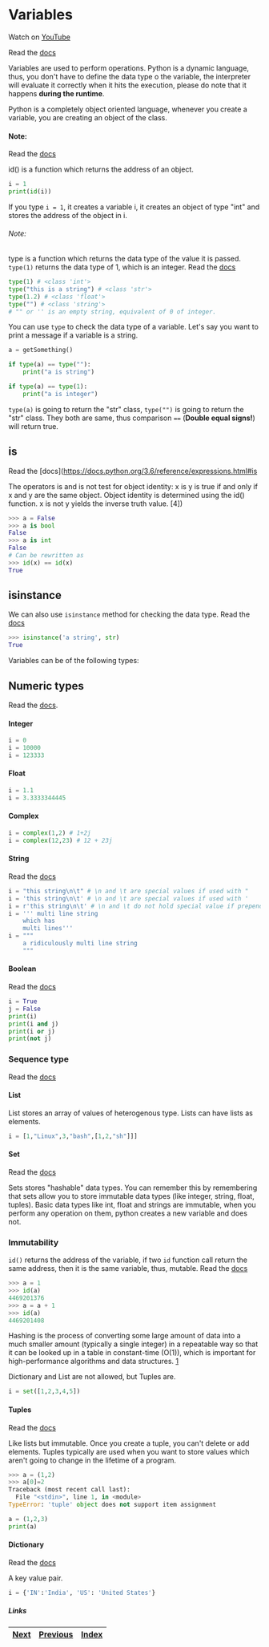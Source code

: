 # Variables

Watch on [YouTube](https://www.youtube.com/watch?v=3_-W0S1VdLo)

Read the [docs](https://docs.python.org/3/reference/expressions.html#atom-identifiers)

Variables are used to perform operations. Python is a dynamic language, thus, you don't have to define the data type o the variable, the interpreter will evaluate it correctly when it hits the execution, please do note that it happens **during the runtime**.

Python is a completely object oriented language, whenever you create a variable, you are creating an object of the class. 

#### Note:

Read the [docs](https://docs.python.org/3/library/functions.html?highlight=id#id)

id() is a function which returns the address of an object.

```python
i = 1
print(id(i))
```

If you type `i = 1`, it creates a variable i, it creates an object of type "int" and stores the address of the object in i.

###### Note:
type is a function which returns the data type of the value it is passed. `type(1)` returns the data type of 1, which is an integer. Read the [docs](https://docs.python.org/3/library/functions.html?highlight=id#type)

```python
type(1) # <class 'int'>
type("this is a string") # <class 'str'>
type(1.2) # <class 'float'>
type("") # <class 'string'> 
# "" or '' is an empty string, equivalent of 0 of integer.
```

You can use `type` to check the data type of a variable. Let's say you want to print a message if a variable is a string.

```python
a = getSomething()

if type(a) == type(""):
	print("a is string")

if type(a) == type(1):
	print("a is integer")
```

`type(a)` is going to return the "str" class, `type("")` is going to return the "str" class. They both are same, thus comparison `==` (**Double equal signs!**) will return true.

## is

Read the [docs](https://docs.python.org/3.6/reference/expressions.html#is

The operators is and is not test for object identity: x is y is true if and only if x and y are the same object. Object identity is determined using the id() function. x is not y yields the inverse truth value. [4])

```python
>>> a = False
>>> a is bool
False
>>> a is int
False
# Can be rewritten as
>>> id(x) == id(x)
True
```
## isinstance

We can also use `isinstance` method for checking the data type. Read the [docs](https://docs.python.org/3/library/functions.html?highlight=isinstance#isinstance)

```python
>>> isinstance('a string', str)
True
```

Variables can be of the following types:

## Numeric types
Read the [docs](https://docs.python.org/3/library/stdtypes.html#numeric-types-int-float-complex).

#### Integer

```python
i = 0
i = 10000
i = 123333
```

#### Float

```python
i = 1.1
i = 3.3333344445
```

#### Complex

```python
i = complex(1,2) # 1+2j
i = complex(12,23) # 12 + 23j
```

#### String

Read the [docs](https://docs.python.org/3/library/stdtypes.html#text-sequence-type-str)

```python
i = "this string\n\t" # \n and \t are special values if used with "
i = 'this string\n\t' # \n and \t are special values if used with '
i = r'this string\n\t' # \n and \t do not hold special value if prepended with r, r stands for raw'
i = ''' multi line string
	which has
	multi lines'''
i = """
	a ridiculously multi line string
	"""
```

#### Boolean

Read the [docs](https://docs.python.org/3/library/stdtypes.html#boolean-values)

```python
i = True
j = False
print(i)
print(i and j)
print(i or j)
print(not j)
```

### Sequence type

Read the [docs](https://docs.python.org/3/library/stdtypes.html#sequence-types-list-tuple-range)

#### List

List stores an array of values of heterogenous type. Lists can have lists as elements.

```python
i = [1,"Linux",3,"bash",[1,2,"sh"]]]
```

#### Set

Read the [docs](https://docs.python.org/3/library/stdtypes.html#set-types-set-frozenset)

Sets stores "hashable" data types. You can remember this by remembering that sets allow you to store immutable data types (like integer, string, float, tuples). Basic data types like int, float and strings are immutable, when you perform any operation on them, python creates a new variable and does not.

### Immutability
`id()` returns the address of the variable, if two `id` function call return the same address, then it is the same variable, thus, mutable. Read the [docs](https://docs.python.org/3/library/stdtypes.html#immutable-sequence-types)

```python
>>> a = 1
>>> id(a)
4469201376
>>> a = a + 1
>>> id(a)
4469201408
```

 Hashing is the process of converting some large amount of data into a much smaller amount (typically a single integer) in a repeatable way so that it can be looked up in a table in constant-time (O(1)), which is important for high-performance algorithms and data structures. [1](http://stackoverflow.com/questions/2671376/ddg#2671398)

 Dictionary and List are not allowed, but Tuples are.

```python
i = set([1,2,3,4,5])
```

#### Tuples

Read the [docs](https://docs.python.org/3/library/stdtypes.html#tuple)

Like lists but immutable. Once you create a tuple, you can't delete or add elements. Tuples typically are used when you want to store values which aren't going to change in the lifetime of a program.

```python
>>> a = (1,2)
>>> a[0]=2
Traceback (most recent call last):
  File "<stdin>", line 1, in <module>
TypeError: 'tuple' object does not support item assignment
```

```python
a = (1,2,3)
print(a)
```

#### Dictionary
Read the [docs](https://docs.python.org/3/library/stdtypes.html#dict)

A key value pair.

```python
i = {'IN':'India', 'US': 'United States'}
```

##### Links

|[Next](03-02-operators.md) | [Previous](02-more-about-language.md) |  [Index](SUMMARY.md)
| ----| ----| ----| 